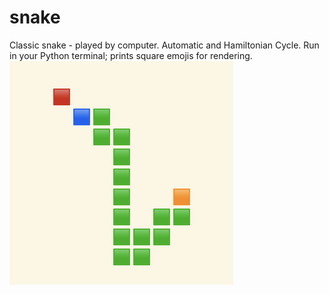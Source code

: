 # snake
Classic snake - played by computer. Automatic and Hamiltonian Cycle.
Run in your Python terminal; prints square emojis for rendering.
![alt text](demo.png)
